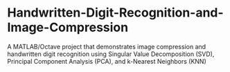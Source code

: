 # Handwritten-Digit-Recognition-and-Image-Compression
A MATLAB/Octave project that demonstrates image compression and handwritten digit recognition using Singular Value Decomposition (SVD), Principal Component Analysis (PCA), and k-Nearest Neighbors (KNN)
